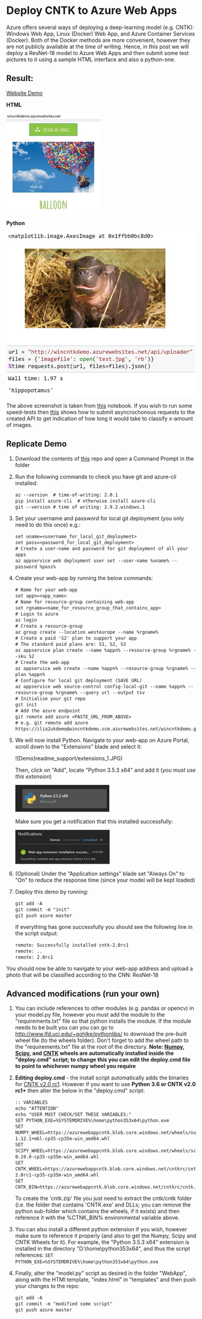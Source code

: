 # Deploy CNTK to Azure Web Apps

Azure offers several ways of deploying a deep-learning model (e.g. CNTK): Windows Web App, Linux (Docker) Web App, and Azure Container Services (Docker). Both of the Docker methods are more convenient, however they are not publicly available at the time of writing. Hence, in this post we will deploy a ResNet-18 model to Azure Web Apps and then submit some test pictures to it using a sample HTML interface and also a python-one.

## Result:

[Website Demo](http://wincntkdemo.azurewebsites.net/)

**HTML** 

![Demo](readme_support/result.JPG)

**Python**

![Demo](readme_support/python_result.JPG)

The above screenshot is taken from [this](https://github.com/ilkarman/Azure-WebApp-w-CNTK/blob/master/readme_support/REST.ipynb) notebook. If you wish to run some speed-tests then [this](https://github.com/ilkarman/Azure-WebApp-w-CNTK/blob/master/readme_support/REST_Speed_Test.ipynb) shows how to submit asyncrochonous requests to the created API to get indication of how long it would take to classify x-amount of images.

## Replicate Demo

1. Download the contents of [this](https://github.com/ilkarman/Azure-WebApp-w-CNTK) repo and open a Command Prompt in the folder

2. Run the following commands to check you have git and azure-cli installed:
	```
	az --version  # time-of-writing: 2.0.1
	pip install azure-cli  # otherwise install azure-cli
	git --version # time of writing: 2.9.2.windows.1
	```
3. Set your username and password for local git deployment (you only need to do this once) e.g.:
	```
	set uname=<username_for_local_git_deployment>
	set pass=<password_for_local_git_deployment>
	# Create a user-name and password for git deployment of all your apps
	az appservice web deployment user set --user-name %uname% --password %pass%
	```

4. Create your web-app by running the below commands:
	```
	# Name for your web-app
	set appn=<app_name>
	# Name for resource-group containing web-app
	set rgname=<name_for_resource_group_that_contains_app>
	# Login to azure
	az login
	# Create a resource-group
	az group create --location westeurope --name %rgname%
	# Create a paid 'S2' plan to support your app
	# The standard paid plans are: S1, S2, S3
	az appservice plan create --name %appn% --resource-group %rgname% --sku S2
	# Create the web-app
	az appservice web create --name %appn% --resource-group %rgname% --plan %appn%
	# Configure for local git deployment (SAVE URL)
	az appservice web source-control config-local-git --name %appn% --resource-group %rgname% --query url --output tsv
	# Initialise your git repo
	git init
	# Add the azure endpoint
	git remote add azure <PASTE_URL_FROM_ABOVE>
	# e.g. git remote add azure https://ilia2ukdemo@wincntkdemo.scm.azurewebsites.net/wincntkdemo.git
	```

5. We will now install Python. Navigate to your web-app on Azure Portal, scroll down to the "Extensions" blade and select it:

	![Demo]readme_support/extensions_1.JPG)

	Then, click on "Add", locate "Python 3.5.3 x64" and add it (*you must use this extension*)

	![Demo](readme_support/requirement.JPG)

	Make sure you get a notification that this installed successfully:

	![Demo](readme_support/extensions_2.JPG)

6. (Optional) Under the "Application settings" blade set "Always On" to "On" to reduce the response time (since your model will be kept loaded)

7. Deploy this demo by running:
	```
	git add -A
	git commit -m "init"
	git push azure master
	```

	If everything has gone successfully you should see the following line in the script output:

	```
	remote: Successfully installed cntk-2.0rc1
	remote: ..
	remote: 2.0rc1
	```

You should now be able to navigate to your web-app address and upload a photo that will be classified according to the CNN: ResNet-18

## Advanced modifications (run your own)

1. You can include references to other modules (e.g. pandas or opencv) in your model.py file, however you must add the module to the "requirements.txt" file so that python installs the module. If the module needs to be built you can you can go to http://www.lfd.uci.edu/~gohlke/pythonlibs/ to download the pre-built wheel file (to the wheels folder). Don't forget to add the wheel path to the "requirements.txt" file at the root of the directory. **Note: [Numpy](https://azurewebappcntk.blob.core.windows.net/wheels/numpy-1.12.1+mkl-cp35-cp35m-win_amd64.whl), [Scipy](https://azurewebappcntk.blob.core.windows.net/wheels/scipy-0.19.0-cp35-cp35m-win_amd64.whl), and [CNTK](https://azurewebappcntk.blob.core.windows.net/cntkrc/cntk-2.0rc1-cp35-cp35m-win_amd64.whl) wheels are automatically installed inside the "deploy.cmd" script; to change this you can edit the deploy.cmd file to point to whichever numpy wheel you require**	

2. **Editing deploy.cmd** -  the install script automatically adds the binaries for [CNTK v2.0 rc1](https://azurewebappcntk.blob.core.windows.net/cntkrc/cntk.zip). However if you want to use **Python 3.6 or CNTK v2.0 rc1+** then alter the below in the "deploy.cmd" script:
	```
	:: VARIABLES
	echo "ATTENTION"
	echo "USER MUST CHECK/SET THESE VARIABLES:"
	SET PYTHON_EXE=%SYSTEMDRIVE%\home\python353x64\python.exe
	SET NUMPY_WHEEL=https://azurewebappcntk.blob.core.windows.net/wheels/numpy-1.12.1+mkl-cp35-cp35m-win_amd64.whl
	SET SCIPY_WHEEL=https://azurewebappcntk.blob.core.windows.net/wheels/scipy-0.19.0-cp35-cp35m-win_amd64.whl
	SET CNTK_WHEEL=https://azurewebappcntk.blob.core.windows.net/cntkrc/cntk-2.0rc1-cp35-cp35m-win_amd64.whl
	SET CNTK_BIN=https://azurewebappcntk.blob.core.windows.net/cntkrc/cntk.zip
	``` 
	To create the 'cntk.zip' file you just need to extract the cntk/cntk folder (i.e. the folder that contains 'CNTK.exe' and DLLs; you can remove the python sub-folder which contains the wheels, if it exists) and then reference it with the %CTNK_BIN% environmental variable above.

3. You can also install a different python extension if you wish, however make sure to reference it properly (and also to get the Numpy, Scipy and CNTK Wheels for it). For example, the "Python 3.5.3 x64" extension is installed in the directory "D:\home\python353x64\", and thus the script references:
	```SET PYTHON_EXE=%SYSTEMDRIVE%\home\python353x64\python.exe```

4. Finally, alter the "model.py" script as desired in the folder "WebApp", along with the HTMl template, "index.html" in "templates" and then push your changes to the repo:
	```
	git add -A
	git commit -m "modified some script"
	git push azure master
	```